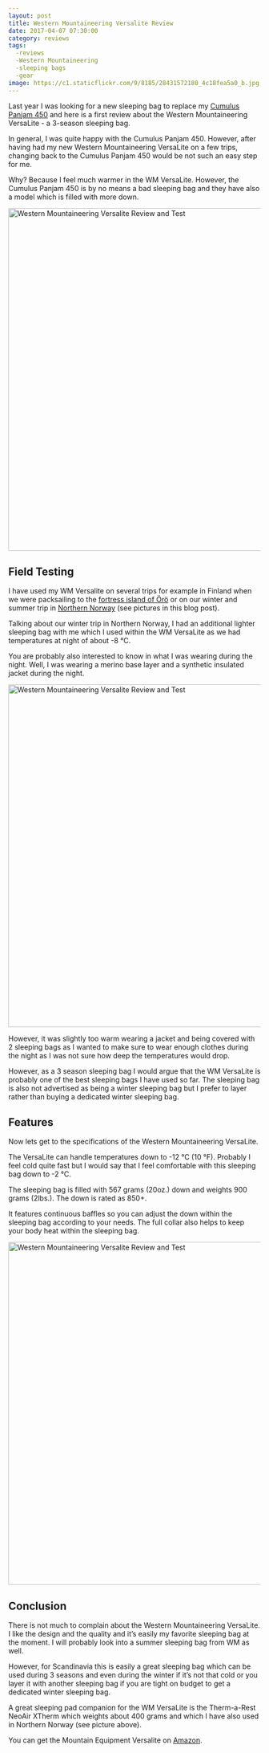 ```yaml
---
layout: post
title: Western Mountaineering Versalite Review
date: 2017-04-07 07:30:00
category: reviews
tags:
  -reviews
  -Western Mountaineering
  -sleeping bags
  -gear
image: https://c1.staticflickr.com/9/8185/28431572180_4c18fea5a0_b.jpg
---
```

Last year I was looking for a new sleeping bag to replace my [Cumulus Panjam 450][1] and here is a first review about the Western Mountaineering VersaLite - a 3-season sleeping bag.
  
In general, I was quite happy with the Cumulus Panjam 450. However, after having had my new Western Mountaineering VersaLite on a few trips, changing back to the Cumulus Panjam 450 would be not such an easy step for me.
  
Why? Because I feel much warmer in the WM VersaLite. However, the Cumulus Panjam 450 is by no means a bad sleeping bag and they have also a model which is filled with more down.
  
<img src="https://c1.staticflickr.com/9/8185/28431572180_4c18fea5a0_b.jpg" width="1024" height="683" alt="Western Mountaineering Versalite Review and Test" >
  
<!--more-->
## Field Testing
  
I have used my WM Versalite on several trips for example in Finland when we were packsailing to the [fortress island of Örö][2] or on our winter and summer trip in [Northern Norway][3] (see pictures in this blog post).
  
Talking about our winter trip in Northern Norway, I had an additional lighter sleeping bag with me which I used within the WM VersaLite as we had temperatures at night of about -8 °C.
  
You are probably also interested to know in what I was wearing during the night. Well, I was wearing a merino base layer and a synthetic insulated jacket during the night.
  
<img src="https://c1.staticflickr.com/9/8676/28716083885_bbf1d5f5b3_b.jpg" width="1024" height="683" alt="Western Mountaineering Versalite Review and Test">
  
However, it was slightly too warm wearing a jacket and being covered with 2 sleeping bags as I wanted to make sure to wear enough clothes during the night as I was not sure how deep the temperatures would drop.
  
However, as a 3 season sleeping bag I would argue that the WM VersaLite is probably one of the best sleeping bags I have used so far. The sleeping bag is also not advertised as being a winter sleeping bag but I prefer to layer rather than buying a dedicated winter sleeping bag.
  
## Features
  
Now lets get to the specifications of the Western Mountaineering VersaLite.
  
The VersaLite can handle temperatures down to -12 °C (10 °F). Probably I feel cold quite fast but I would say that I feel comfortable with this sleeping bag down to -2 °C.
  
The sleeping bag is filled with 567 grams (20oz.) down and weights 900 grams (2lbs.). The down is rated as 850+.
  
It features continuous baffles so you can adjust the down within the sleeping bag according to your needs. The full collar also helps to keep your body heat within the sleeping bag.
  
<img src="https://c1.staticflickr.com/9/8350/28716071475_d5bee56ddf_b.jpg" width="1024" height="683" alt="Western Mountaineering Versalite Review and Test">
  
## Conclusion
  
There is not much to complain about the Western Mountaineering VersaLite. I like the design and the quality and it’s easily my favorite sleeping bag at the moment. I will probably look into a summer sleeping bag from WM as well.
  
However, for Scandinavia this is easily a great sleeping bag which can be used during 3 seasons and even during the winter if it’s not that cold or you layer it with another sleeping bag if you are tight on budget to get a dedicated winter sleeping bag.
  
A great sleeping pad companion for the WM VersaLite is the Therm-a-Rest NeoAir XTherm which weights about 400 grams and which I have also used in Northern Norway (see picture above).
  
You can get the Mountain Equipment Versalite on <a rel="nofollow" href="http://amzn.to/2uURPf0" target="_blank" rel="nofollow">Amazon</a>.

[1]:	http://www.hikeventures.com/cumulus-panyam-450/ "Cumulus Panjam 450"
[2]:	http://www.hikeventures.com/Oro/ "Fortress Island of Örö"
[3]:	http://www.hikeventures.com/winter-camping-alta/ "Northern Norway"
